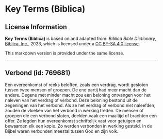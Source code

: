 # Key Terms (Biblica)

## License Information

**Key Terms (Biblica)** is based on and adapted from: _Biblica Bible Dictionary_, [Biblica, Inc.](https://www.biblica.com/), 2023, which is licensed under a [CC BY-SA 4.0 license](https://creativecommons.org/licenses/by-sa/4.0/legalcode.en).

This markdown version is provided under the same license.



--------------------------------

## Verbond (id: 769681)

Een overeenkomst of reeks beloften, zoals een verdrag, wordt gesloten tussen twee mensen of groepen. De ene partij had meer macht dan de andere. Degene met minder macht zou een beloning ontvangen voor het naleven van het verdrag of verbond. Deze beloning bestond uit de zegeningen van het verbond. Als ze het verdrag of verbond niet naleefden, zouden de vloeken van het verbond in werking treden. De mensen of groepen die een verbond sloten, deelden vaak een maaltijd of brachten een offer. Ze legden hun overeenkomst schriftelijk vast voor getuigen en bewaarden elk een kopie. Zo werden verbonden in werking gesteld. In de Bijbel waren verbonden meestal tussen God en zijn volk.



